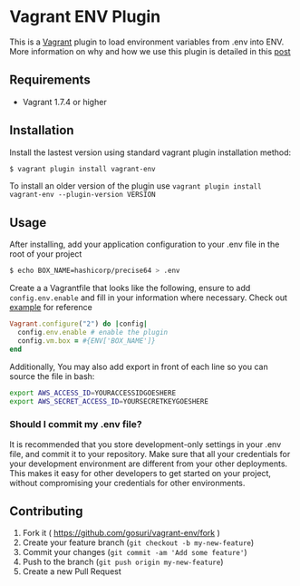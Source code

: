 # Vagrant ENV Plugin

This is a [Vagrant](http://www.vagrantup.com) plugin to load environment variables from .env into ENV. More information on why and how we use this plugin is detailed in this [post](http://www.gregosuri.com/2014/08/31/introducing-vagrant-env-plugin/)

## Requirements

* Vagrant 1.7.4 or higher

## Installation

Install the lastest version using standard vagrant plugin installation method:

```sh
$ vagrant plugin install vagrant-env
```

To install an older version of the plugin use `vagrant plugin install vagrant-env --plugin-version VERSION`

## Usage

After installing, add your application configuration to your .env file in the root of your project

```sh
$ echo BOX_NAME=hashicorp/precise64 > .env
```

Create a a Vagrantfile that looks like the following, ensure to add `config.env.enable` and fill in your information where necessary. Check out [example](example/) for reference

```ruby
Vagrant.configure("2") do |config|
  config.env.enable # enable the plugin
  config.vm.box = #{ENV['BOX_NAME']}
end
```

Additionally, You may also add export in front of each line so you can source the file in bash:

```sh
export AWS_ACCESS_ID=YOURACCESSIDGOESHERE
export AWS_SECRET_ACCESS_ID=YOURSECRETKEYGOESHERE
```

### Should I commit my .env file?

It is recommended that you store development-only settings in your .env file, and commit it to your repository. Make sure that all your credentials for your development environment are different from your other deployments. This makes it easy for other developers to get started on your project, without compromising your credentials for other environments.

## Contributing

1. Fork it ( https://github.com/gosuri/vagrant-env/fork )
2. Create your feature branch (`git checkout -b my-new-feature`)
3. Commit your changes (`git commit -am 'Add some feature'`)
4. Push to the branch (`git push origin my-new-feature`)
5. Create a new Pull Request
